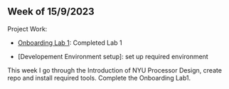 ## Week of 15/9/2023

Project Work:
  * [Onboarding Lab 1](https://github.com/xingzhi0420/VIP-LAB1): Completed Lab 1

  * [Developement Environment setup]: set up required environment

This week I go through the Introduction of  NYU Processor Design, create repo and install required tools. Complete the Onboarding Lab1.
